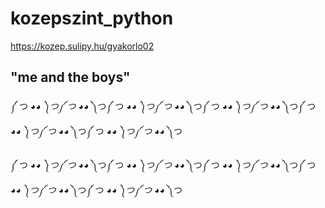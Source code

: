 # kozepszint_python

https://kozep.sulipy.hu/gyakorlo02

## "me and the boys"
༼ つ ◕_◕ ༽つ༼ つ ◕_◕ ༽つ༼ つ ◕_◕ ༽つ༼ つ ◕_◕ ༽つ༼ つ ◕_◕ ༽つ༼ つ ◕_◕ ༽つ༼ つ ◕_◕ ༽つ༼ つ ◕_◕ ༽つ༼ つ ◕_◕ ༽つ༼ つ ◕_◕ ༽つ

༼ つ ◕_◕ ༽つ༼ つ ◕_◕ ༽つ༼ つ ◕_◕ ༽つ༼ つ ◕_◕ ༽つ༼ つ ◕_◕ ༽つ༼ つ ◕_◕ ༽つ༼ つ ◕_◕ ༽つ༼ つ ◕_◕ ༽つ༼ つ ◕_◕ ༽つ༼ つ ◕_◕ ༽つ
